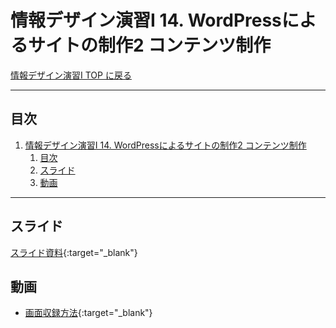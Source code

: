 # 情報デザイン演習I 14. WordPressによるサイトの制作2 コンテンツ制作

[情報デザイン演習I TOP に戻る](./index.md)

---

## 目次

1. [情報デザイン演習I 14. WordPressによるサイトの制作2 コンテンツ制作](#情報デザイン演習i-14-wordpressによるサイトの制作2-コンテンツ制作)
   1. [目次](#目次)
   2. [スライド](#スライド)
   3. [動画](#動画)

---

## スライド

[スライド資料](./id_14slide.pdf){:target="_blank"}

## 動画
- [画面収録方法](https://www.youtube.com/watch?v=efVAjOtPRVw){:target="_blank"}
